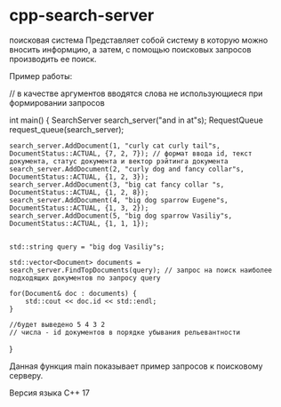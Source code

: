 # cpp-search-server
 поисковая система
Представляет собой систему в которую можно вносить информцию, а затем, с помощью поисковых запросов производить ее поиск.

Пример работы:

// в качестве аргументов вводятся слова не использующиеся при формировании запросов


int main() {
    SearchServer search_server("and in at"s); 
    RequestQueue request_queue(search_server);

    search_server.AddDocument(1, "curly cat curly tail"s, DocumentStatus::ACTUAL, {7, 2, 7}); // формат ввода id, текст документа, статус документа и вектор рэйтинга документа
    search_server.AddDocument(2, "curly dog and fancy collar"s, DocumentStatus::ACTUAL, {1, 2, 3});
    search_server.AddDocument(3, "big cat fancy collar "s, DocumentStatus::ACTUAL, {1, 2, 8});
    search_server.AddDocument(4, "big dog sparrow Eugene"s, DocumentStatus::ACTUAL, {1, 3, 2});
    search_server.AddDocument(5, "big dog sparrow Vasiliy"s, DocumentStatus::ACTUAL, {1, 1, 1});
    
    
    std::string query = "big dog Vasiliy"s;
    
    std::vector<Document> documents =  search_server.FindTopDocuments(query); // запрос на поиск наиболее подходящих документов по запросу query
    
    for(Document& doc : documents) {
        std::cout << doc.id << std::endl;
    }

    //будет выведено 5 4 3 2
    // числа - id документов в порядке убывания рельевантности 

    
}

Данная функция main показывает пример запросов к поисковому серверу.

Версия языка C++ 17


